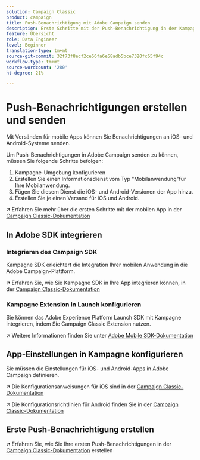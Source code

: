 ```yaml
---
solution: Campaign Classic
product: campaign
title: Push-Benachrichtigung mit Adobe Campaign senden
description: Erste Schritte mit der Push-Benachrichtigung in der Kampagne
feature: Übersicht
role: Data Engineer
level: Beginner
translation-type: tm+mt
source-git-commit: 32f73f8ecf2ce66fa6e58adb5bce7320fc65f94c
workflow-type: tm+mt
source-wordcount: '280'
ht-degree: 21%

---
```


# Push-Benachrichtigungen erstellen und senden

Mit Versänden für mobile Apps können Sie Benachrichtigungen an iOS- und Android-Systeme senden.

Um Push-Benachrichtigungen in Adobe Campaign senden zu können, müssen Sie folgende Schritte befolgen:

1. Kampagne-Umgebung konfigurieren
1. Erstellen Sie einen Informationsdienst vom Typ &quot;Mobilanwendung&quot;für Ihre Mobilanwendung.
1. Fügen Sie diesem Dienst die iOS- und Android-Versionen der App hinzu.
1. Erstellen Sie je einen Versand für iOS und Android.

:arrow_upper_right: Erfahren Sie mehr über die ersten Schritte mit der mobilen App in der [Campaign Classic-Dokumentation](https://experienceleague.adobe.com/docs/campaign-classic/using/sending-messages/sending-push-notifications/about-mobile-app-channel.html?lang=de)

## In Adobe SDK integrieren

### Integrieren des Campaign SDK

Kampagne SDK erleichtert die Integration Ihrer mobilen Anwendung in die Adobe Campaign-Plattform.

:arrow_upper_right: Erfahren Sie, wie Sie Kampagne SDK in Ihre App integrieren können, in der [Campaign Classic-Dokumentation](https://experienceleague.adobe.com/docs/campaign-classic/using/sending-messages/sending-push-notifications/integrating-campaign-sdk-into-the-mobile-application.html?lang=en#loading-campaign-sdk)

### Kampagne Extension in Launch konfigurieren

Sie können das Adobe Experience Platform Launch SDK mit Kampagne integrieren, indem Sie Campaign Classic Extension nutzen.

:arrow_upper_right: Weitere Informationen finden Sie unter [Adobe Mobile SDK-Dokumentation](https://aep-sdks.gitbook.io/docs/using-mobile-extensions/adobe-campaignclassic)

## App-Einstellungen in Kampagne konfigurieren

Sie müssen die Einstellungen für iOS- und Android-Apps in Adobe Campaign definieren.

:arrow_upper_right: Die Konfigurationsanweisungen für iOS sind in der [Campaign Classic-Dokumentation](https://experienceleague.adobe.com/docs/campaign-classic/using/sending-messages/sending-push-notifications/configure-the-mobile-app/configuring-the-mobile-application.html?lang=en#sending-messages)

:arrow_upper_right: Die Konfigurationsrichtlinien für Android finden Sie in der [Campaign Classic-Dokumentation](https://experienceleague.adobe.com/docs/campaign-classic/using/sending-messages/sending-push-notifications/configure-the-mobile-app/configuring-the-mobile-application-android.html?lang=en#sending-messages)

## Erste Push-Benachrichtigung erstellen

:arrow_upper_right: Erfahren Sie, wie Sie Ihre ersten Push-Benachrichtigungen in der [Campaign Classic-Dokumentation](https://experienceleague.adobe.com/docs/campaign-classic/using/sending-messages/sending-push-notifications/creating-notifications.html?lang=en#sending-notifications-on-ios) erstellen
